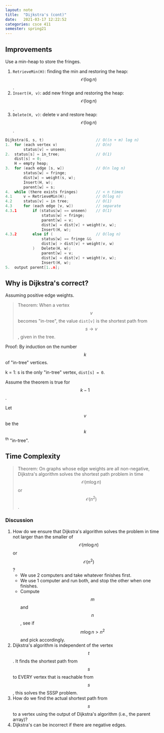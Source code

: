 ```yaml
---
layout: note
title:  "Dijkstra's (cont)"
date:   2021-03-17 12:22:52
categories: csce 411
semester: spring21
---
```


## Improvements
Use a min-heap to store the fringes.
1.  `RetrieveMin(H)`: finding the min and restoring the heap: $$\mathcal{O}(\log n)$$.
2.  `Insert(H, v)`: add new fringe and restoring the heap: $$\mathcal{O}(\log n)$$.
3.  `Delete(H, v)`: delete v and restore heap: $$\mathcal{O}(\log n)$$.

```cpp
Dijkstra(G, s, t)                       // O((n + m) log n)
1.  for (each vertex v)                 // O(n)
        status[v] = unseen;
2.  status[s] = in_tree;                // O(1)
    dist[s] = 0;
    H = empty heap;
3.  for (each edge [s, w])              // O(n log n)
        status[w] = fringe;
        dist[w] = weight(s, w);
        Insert(H, w);
        parent[w] = s;
4.  while (there exists fringes)        // < n times
4.1     v = RetrieveMin(H);             // O(log n)
4.2     status[v] = in tree;            // O(1)
4.3     for (each edge [v, w])          // separate
4.3.1       if (status[w] == unseen)    // O(1)
                status[w] = fringe;
                parent[w] = v;
                dist[w] = dist[v] + weight(v, w);
                Insert(H, w);
4.3.2       else if (                   // O(log n)
                status[w] == fringe &&
                dist[w] > dist[v] + weight(v, w)
            )   Delete(H, w);
                parent[w] = v;
                dist[w] = dist[v] + weight(v, w);
                Insert(H, w);
5.  output parent[1..n];
```

## Why is Dijkstra's correct?
Assuming positive edge weights.

> Theorem: When a vertex $$v$$ becomes "in-tree", the value `dist[v]` is the shortest path from $$s \to v$$, given in the tree.

Proof: By induction on the number $$k$$ of "in-tree" vertices.

k = 1: s is the only "in-tree" vertex, `dist[s] = 0`.

Assume the theorem is true for $$k - 1$$.

Let $$v$$ be the $$k$$<sup>th</sup> "in-tree".

## Time Complexity

> Theorem: On graphs whose edge weights are all non-negative, Dijkstra's algorithm solves the shortest path problem in time $$\mathcal{O}(m\log n)$$ or $$\mathcal{O}(n^2)$$.

### Discussion
1. How do we ensure that Dijkstra's algorithm solves the problem in time not larger than the smaller of $$\mathcal{O}(m\log n)$$ or $$\mathcal{O}(n^2)$$?
   - We use 2 computers and take whatever finishes first.
   - We use 1 computer and run both, and stop the other when one finishes.
   - Compute $$m$$ and $$n$$, see if $$m\log n > n^2$$ and pick accordingly.
2. Dijkstra's algorithm is independent of the vertex $$t$$. It finds the shortest path from $$s$$ to EVERY vertex that is reachable from $$s$$, this solves the SSSP problem.
3. How do we find the actual shortest path from $$s$$ to a vertex using the output of Dijkstra's algorithm (i.e., the parent array)?
4. Dijkstra's can be incorrect if there are negative edges.

